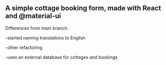 ## A simple cottage booking form, made with React and @material-ui

Differences from main branch:

-started naming translations to English

-other refactoring

-uses an external database for cottages and bookings
